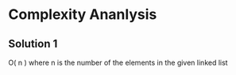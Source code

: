# Complexity Ananlysis

## Solution 1

O( n ) where n is the number of the elements in the given linked list

